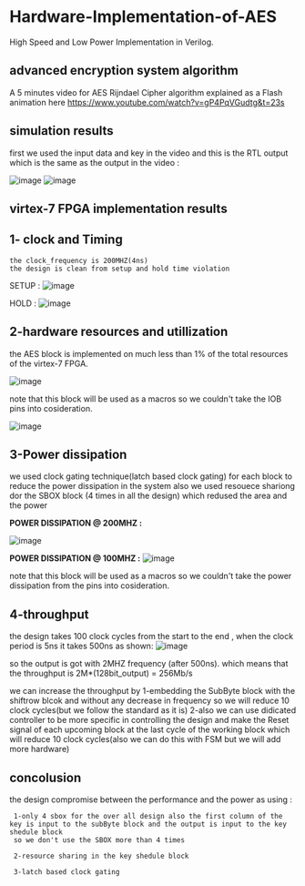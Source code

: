 # Hardware-Implementation-of-AES
High Speed and Low Power Implementation in Verilog.

## advanced encryption system algorithm
A 5 minutes video for AES Rijndael Cipher algorithm explained as a Flash animation here
https://www.youtube.com/watch?v=gP4PqVGudtg&t=23s

## simulation results 
  first we used the input data and key in the video and this is the RTL output which is the same as the output in the video :
  
  ![image](https://user-images.githubusercontent.com/103184935/185762896-4f97a917-f77c-4a32-8933-dbcf82770c16.png)  ![image](https://user-images.githubusercontent.com/103184935/185762989-db2751ac-cb7d-45c1-915a-23dee7dcf411.png)

## virtex-7 FPGA implementation results
  ## 1- clock and Timing 
    the clock_frequency is 200MHZ(4ns) 
    the design is clean from setup and hold time violation 
   SETUP :
   ![image](https://user-images.githubusercontent.com/103184935/185764012-0c581d7d-5f22-423a-ae03-c7f00e6378a7.png)
   
   HOLD :
   ![image](https://user-images.githubusercontent.com/103184935/185764020-329bc9f0-b7da-4e14-b89f-29c3089d544d.png)

 
 ## 2-hardware resources and utillization 
   the AES block is implemented on much less than 1% of the total resources of the virtex-7 FPGA.
   
  ![image](https://user-images.githubusercontent.com/103184935/185764755-759216c2-e7df-414b-97d8-293636691631.png) 

   note that this block will be used as a macros so we couldn't take the IOB pins into cosideration.
   
   ![image](https://user-images.githubusercontent.com/103184935/185763704-e1a3f648-1e30-40d4-b0b9-0235ef3e0336.png)

 
 ## 3-Power dissipation
   we used clock gating technique(latch based clock gating) for each block to reduce the power dissipation in the system 
   also we used resouece shariong dor the SBOX block (4 times in all the design) which redused the area and the power
   
   **POWER DISSIPATION @ 200MHZ :**
   
   ![image](https://user-images.githubusercontent.com/103184935/185763565-5fb6654a-c068-42e2-a3ee-379db77d74f0.png)
   
   
   **POWER DISSIPATION @ 100MHZ :**
     ![image](https://user-images.githubusercontent.com/103184935/185763632-2116ba8f-1258-41da-acfa-aa3e226b5d26.png)

   note that this block will be used as a macros so we couldn't take the power dissipation from the pins into cosideration.
      

 ## 4-throughput 
   the design takes 100 clock cycles from the start to the end , when the clock period is 5ns it takes 500ns as shown:
   ![image](https://user-images.githubusercontent.com/103184935/185763842-720ff116-400f-4639-a6a1-cd948ac1d817.png)
   
   so the output is got with 2MHZ frequency (after 500ns). 
   which means that the throughput is 2M*(128bit_output) = 256Mb/s 
   
   we can increase the throughput by 
   1-embedding the SubByte block with the shiftrow blcok and without any decrease in frequency so we will reduce 10 clock cycles(but we follow the standard as it             is)
   2-also we can use didicated controller to be more specific in controlling the design and make the Reset signal of each upcoming block at the last cycle of the            working block which will reduce 10 clock cycles(also we can do this with FSM but we will add more hardware)
## concolusion 
  the design compromise between the performance and the power as using :
  
     1-only 4 sbox for the over all design also the first column of the key is input to the subByte block and the output is input to the key shedule block
     so we don't use the SBOX more than 4 times 
     
     2-resource sharing in the key shedule block
     
     3-latch based clock gating 

